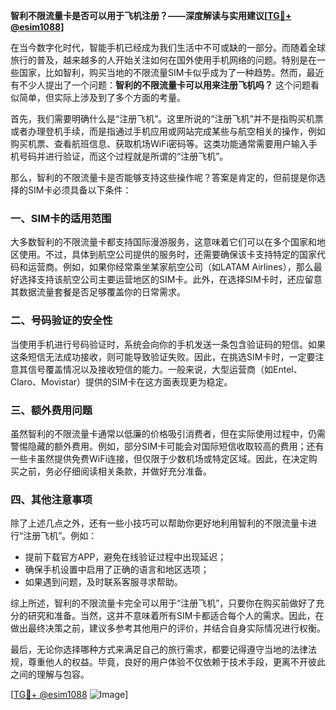 **智利不限流量卡是否可以用于飞机注册？——深度解读与实用建议[[TG💪+ @esim1088](https://t.me/s/esim1088)]**

在当今数字化时代，智能手机已经成为我们生活中不可或缺的一部分。而随着全球旅行的普及，越来越多的人开始关注如何在国外使用手机网络的问题。特别是在一些国家，比如智利，购买当地的不限流量SIM卡似乎成为了一种趋势。然而，最近有不少人提出了一个问题：**智利的不限流量卡可以用来注册飞机吗？** 这个问题看似简单，但实际上涉及到了多个方面的考量。

首先，我们需要明确什么是“注册飞机”。这里所说的“注册飞机”并不是指购买机票或者办理登机手续，而是指通过手机应用或网站完成某些与航空相关的操作，例如购买机票、查看航班信息、获取机场WiFi密码等。这类功能通常需要用户输入手机号码并进行验证，而这个过程就是所谓的“注册飞机”。

那么，智利的不限流量卡是否能够支持这些操作呢？答案是肯定的，但前提是你选择的SIM卡必须具备以下条件：

### **一、SIM卡的适用范围**
大多数智利的不限流量卡都支持国际漫游服务，这意味着它们可以在多个国家和地区使用。不过，具体到航空公司提供的服务时，还需要确保该卡支持特定的国家代码和运营商。例如，如果你经常乘坐某家航空公司（如LATAM Airlines），那么最好选择支持该航空公司主要运营地区的SIM卡。此外，在选择SIM卡时，还应留意其数据流量套餐是否足够覆盖你的日常需求。

### **二、号码验证的安全性**
当使用手机进行号码验证时，系统会向你的手机发送一条包含验证码的短信。如果这条短信无法成功接收，则可能导致验证失败。因此，在挑选SIM卡时，一定要注意其信号覆盖情况以及接收短信的能力。一般来说，大型运营商（如Entel、Claro、Movistar）提供的SIM卡在这方面表现更为稳定。

### **三、额外费用问题**
虽然智利的不限流量卡通常以低廉的价格吸引消费者，但在实际使用过程中，仍需警惕隐藏的额外费用。例如，部分SIM卡可能会对国际短信收取较高的费用；还有一些卡虽然提供免费WiFi连接，但仅限于少数机场或特定区域。因此，在决定购买之前，务必仔细阅读相关条款，并做好充分准备。

### **四、其他注意事项**
除了上述几点之外，还有一些小技巧可以帮助你更好地利用智利的不限流量卡进行“注册飞机”。例如：
- 提前下载官方APP，避免在线验证过程中出现延迟；
- 确保手机设置中启用了正确的语言和地区选项；
- 如果遇到问题，及时联系客服寻求帮助。

综上所述，智利的不限流量卡完全可以用于“注册飞机”，只要你在购买前做好了充分的研究和准备。当然，这并不意味着所有SIM卡都适合每个人的需求。因此，在做出最终决策之前，建议多参考其他用户的评价，并结合自身实际情况进行权衡。

最后，无论你选择哪种方式来满足自己的旅行需求，都要记得遵守当地的法律法规，尊重他人的权益。毕竟，良好的用户体验不仅依赖于技术手段，更离不开彼此之间的理解与包容。

[[TG💪+ @esim1088](https://t.me/s/esim1088) ![Image](https://i.postimg.cc/4NQfJmqS/Snipaste-2025-05-13-00-14-12.png)]